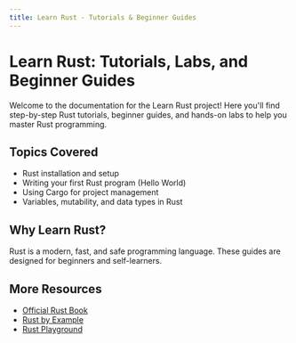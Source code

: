 ```yaml
---
title: Learn Rust - Tutorials & Beginner Guides
---
```


# Learn Rust: Tutorials, Labs, and Beginner Guides

Welcome to the documentation for the Learn Rust project! Here you'll find step-by-step Rust tutorials, beginner guides, and hands-on labs to help you master Rust programming.

## Topics Covered
- Rust installation and setup
- Writing your first Rust program (Hello World)
- Using Cargo for project management
- Variables, mutability, and data types in Rust

## Why Learn Rust?
Rust is a modern, fast, and safe programming language. These guides are designed for beginners and self-learners.

## More Resources
- [Official Rust Book](https://doc.rust-lang.org/book/)
- [Rust by Example](https://doc.rust-lang.org/rust-by-example/)
- [Rust Playground](https://play.rust-lang.org/)
